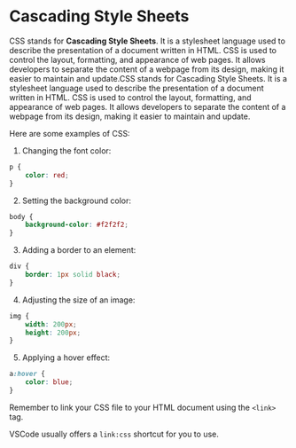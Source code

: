# Cascading Style Sheets

CSS stands for **Cascading Style Sheets**. It is a stylesheet language used to describe the presentation of a document written in HTML. CSS is used to control the layout, formatting, and appearance of web pages. It allows developers to separate the content of a webpage from its design, making it easier to maintain and update.CSS stands for Cascading Style Sheets. It is a stylesheet language used to describe the presentation of a document written in HTML. CSS is used to control the layout, formatting, and appearance of web pages. It allows developers to separate the content of a webpage from its design, making it easier to maintain and update.

Here are some examples of CSS:

1. Changing the font color:
```css
p {
    color: red;
}
```

2. Setting the background color:
```css
body {
    background-color: #f2f2f2;
}
```

3. Adding a border to an element:
```css
div {
    border: 1px solid black;
}
```

4. Adjusting the size of an image:
```css
img {
    width: 200px;
    height: 200px;
}
```

5. Applying a hover effect:
```css
a:hover {
    color: blue;
}
```

Remember to link your CSS file to your HTML document using the `<link>` tag.

VSCode usually offers a `link:css` shortcut for you to use.
